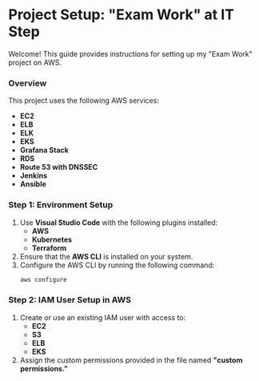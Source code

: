 # Project Setup: "Exam Work" at IT Step

Welcome! This guide provides instructions for setting up my "Exam Work" project on AWS.

### Overview
This project uses the following AWS services:
- **EC2**
- **ELB**
- **ELK**
- **EKS**
- **Grafana Stack**
- **RDS**
- **Route 53 with DNSSEC**
- **Jenkins**
- **Ansible**

### Step 1: Environment Setup
1. Use **Visual Studio Code** with the following plugins installed:
   - **AWS**
   - **Kubernetes**
   - **Terraform**
2. Ensure that the **AWS CLI** is installed on your system.
3. Configure the AWS CLI by running the following command:
   ```bash
   aws configure
   ```

### Step 2: IAM User Setup in AWS
1. Create or use an existing IAM user with access to:
   - **EC2**
   - **S3**
   - **ELB**
   - **EKS**
2. Assign the custom permissions provided in the file named **"custom permissions."**
